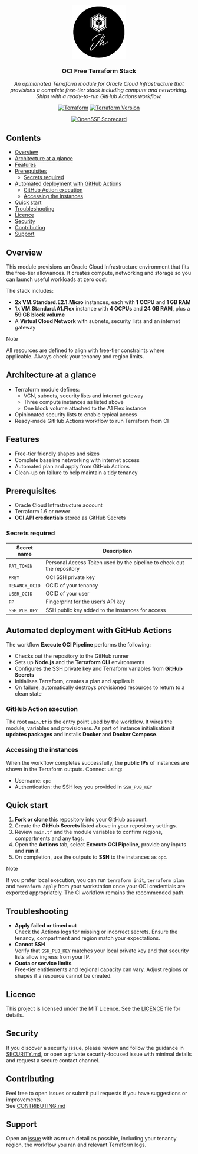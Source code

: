 <div align="center">
<img src="docs/assets/logo.png" align="center" width="144px" height="144px"/>

### OCI Free Terraform Stack

_An opinionated Terraform module for Oracle Cloud Infrastructure that provisions a complete free-tier stack including compute and networking. Ships with a ready-to-run GitHub Actions workflow._
</div>

<div align="center">

[![Terraform](https://img.shields.io/badge/Terraform-Required-623CE4?logo=terraform&logoColor=white&style=for-the-badge)](https://www.terraform.io/)
[![Terraform Version](https://img.shields.io/badge/Terraform-1.6%2B-623CE4?logo=terraform&logoColor=white&style=for-the-badge)](https://www.terraform.io/)

</div>

<div align="center">

[![OpenSSF Scorecard](https://img.shields.io/ossf-scorecard/github.com/sudo-kraken/oci-free-terraform-stack?label=openssf%20scorecard&style=for-the-badge)](https://scorecard.dev/viewer/?uri=github.com/sudo-kraken/oci-free-terraform-stack)

</div>

## Contents

- [Overview](#overview)
- [Architecture at a glance](#architecture-at-a-glance)
- [Features](#features)
- [Prerequisites](#prerequisites)
  - [Secrets required](#secrets-required)
- [Automated deployment with GitHub Actions](#automated-deployment-with-github-actions)
  - [GitHub Action execution](#github-action-execution)
  - [Accessing the instances](#accessing-the-instances)
- [Quick start](#quick-start)
- [Troubleshooting](#troubleshooting)
- [Licence](#licence)
- [Security](#security)
- [Contributing](#contributing)
- [Support](#support)

## Overview

This module provisions an Oracle Cloud Infrastructure environment that fits the free-tier allowances. It creates compute, networking and storage so you can launch useful workloads at zero cost.

The stack includes:
- **2x VM.Standard.E2.1.Micro** instances, each with **1 OCPU** and **1 GB RAM**
- **1x VM.Standard.A1.Flex** instance with **4 OCPUs** and **24 GB RAM**, plus a **59 GB block volume**
- A **Virtual Cloud Network** with subnets, security lists and an internet gateway

> [!NOTE]  
> All resources are defined to align with free-tier constraints where applicable. Always check your tenancy and region limits.

## Architecture at a glance

- Terraform module defines:
  - VCN, subnets, security lists and internet gateway
  - Three compute instances as listed above
  - One block volume attached to the A1 Flex instance
- Opinionated security lists to enable typical access
- Ready-made GitHub Actions workflow to run Terraform from CI

## Features

- Free-tier friendly shapes and sizes
- Complete baseline networking with internet access
- Automated plan and apply from GitHub Actions
- Clean-up on failure to help maintain a tidy tenancy

## Prerequisites

- Oracle Cloud Infrastructure account
- Terraform 1.6 or newer
- **OCI API credentials** stored as GitHub Secrets

### Secrets required

| Secret name | Description |
|-------------|-------------|
| `PAT_TOKEN` | Personal Access Token used by the pipeline to check out the repository |
| `PKEY` | OCI SSH private key |
| `TENANCY_OCID` | OCID of your tenancy |
| `USER_OCID` | OCID of your user |
| `FP` | Fingerprint for the user’s API key |
| `SSH_PUB_KEY` | SSH public key added to the instances for access |

## Automated deployment with GitHub Actions

The workflow **Execute OCI Pipeline** performs the following:

- Checks out the repository to the GitHub runner
- Sets up **Node.js** and the **Terraform CLI** environments
- Configures the SSH private key and Terraform variables from **GitHub Secrets**
- Initialises Terraform, creates a plan and applies it
- On failure, automatically destroys provisioned resources to return to a clean state

### GitHub Action execution

The root **`main.tf`** is the entry point used by the workflow. It wires the module, variables and provisioners. As part of instance initialisation it **updates packages** and installs **Docker** and **Docker Compose**.

### Accessing the instances

When the workflow completes successfully, the **public IPs** of instances are shown in the Terraform outputs. Connect using:

- Username: `opc`  
- Authentication: the SSH key you provided in `SSH_PUB_KEY`

## Quick start

1. **Fork or clone** this repository into your GitHub account.
2. Create the **GitHub Secrets** listed above in your repository settings.
3. Review `main.tf` and the module variables to confirm regions, compartments and any tags.
4. Open the **Actions** tab, select **Execute OCI Pipeline**, provide any inputs and **run** it.
5. On completion, use the outputs to **SSH** to the instances as `opc`.

> [!NOTE]  
> If you prefer local execution, you can run `terraform init`, `terraform plan` and `terraform apply` from your workstation once your OCI credentials are exported appropriately. The CI workflow remains the recommended path.

## Troubleshooting

- **Apply failed or timed out**  
  Check the Actions logs for missing or incorrect secrets. Ensure the tenancy, compartment and region match your expectations.
- **Cannot SSH**  
  Verify that `SSH_PUB_KEY` matches your local private key and that security lists allow ingress from your IP.
- **Quota or service limits**  
  Free-tier entitlements and regional capacity can vary. Adjust regions or shapes if a resource cannot be created.

## Licence

This project is licensed under the MIT Licence. See the [LICENCE](LICENCE) file for details.

## Security

If you discover a security issue, please review and follow the guidance in [SECURITY.md](SECURITY.md), or open a private security-focused issue with minimal details and request a secure contact channel.

## Contributing

Feel free to open issues or submit pull requests if you have suggestions or improvements.  
See [CONTRIBUTING.md](CONTRIBUTING.md)

## Support

Open an [issue](/../../issues) with as much detail as possible, including your tenancy region, the workflow you ran and relevant Terraform logs.
